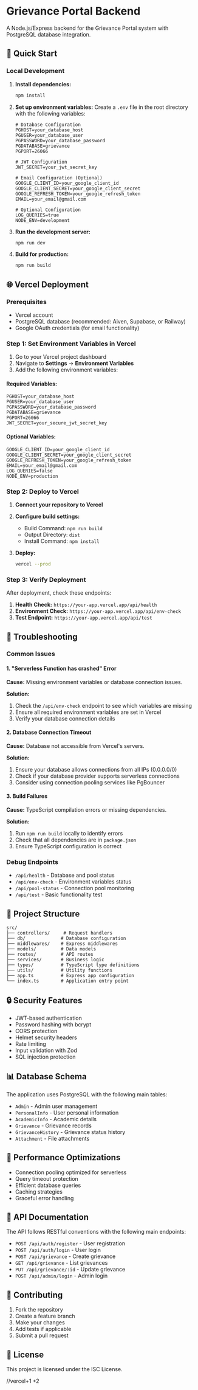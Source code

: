 # Grievance Portal Backend

A Node.js/Express backend for the Grievance Portal system with PostgreSQL database integration.

## 🚀 Quick Start

### Local Development

1. **Install dependencies:**
   ```bash
   npm install
   ```

2. **Set up environment variables:**
   Create a `.env` file in the root directory with the following variables:
   ```env
   # Database Configuration
   PGHOST=your_database_host
   PGUSER=your_database_user
   PGPASSWORD=your_database_password
   PGDATABASE=grievance
   PGPORT=26066

   # JWT Configuration
   JWT_SECRET=your_jwt_secret_key

   # Email Configuration (Optional)
   GOOGLE_CLIENT_ID=your_google_client_id
   GOOGLE_CLIENT_SECRET=your_google_client_secret
   GOOGLE_REFRESH_TOKEN=your_google_refresh_token
   EMAIL=your_email@gmail.com

   # Optional Configuration
   LOG_QUERIES=true
   NODE_ENV=development
   ```

3. **Run the development server:**
   ```bash
   npm run dev
   ```

4. **Build for production:**
   ```bash
   npm run build
   ```

## 🌐 Vercel Deployment

### Prerequisites
- Vercel account
- PostgreSQL database (recommended: Aiven, Supabase, or Railway)
- Google OAuth credentials (for email functionality)

### Step 1: Set Environment Variables in Vercel

1. Go to your Vercel project dashboard
2. Navigate to **Settings** → **Environment Variables**
3. Add the following environment variables:

#### Required Variables:
```
PGHOST=your_database_host
PGUSER=your_database_user
PGPASSWORD=your_database_password
PGDATABASE=grievance
PGPORT=26066
JWT_SECRET=your_secure_jwt_secret_key
```

#### Optional Variables:
```
GOOGLE_CLIENT_ID=your_google_client_id
GOOGLE_CLIENT_SECRET=your_google_client_secret
GOOGLE_REFRESH_TOKEN=your_google_refresh_token
EMAIL=your_email@gmail.com
LOG_QUERIES=false
NODE_ENV=production
```

### Step 2: Deploy to Vercel

1. **Connect your repository to Vercel**
2. **Configure build settings:**
   - Build Command: `npm run build`
   - Output Directory: `dist`
   - Install Command: `npm install`

3. **Deploy:**
   ```bash
   vercel --prod
   ```

### Step 3: Verify Deployment

After deployment, check these endpoints:

1. **Health Check:** `https://your-app.vercel.app/api/health`
2. **Environment Check:** `https://your-app.vercel.app/api/env-check`
3. **Test Endpoint:** `https://your-app.vercel.app/api/test`

## 🔧 Troubleshooting

### Common Issues

#### 1. "Serverless Function has crashed" Error

**Cause:** Missing environment variables or database connection issues.

**Solution:**
1. Check the `/api/env-check` endpoint to see which variables are missing
2. Ensure all required environment variables are set in Vercel
3. Verify your database connection details

#### 2. Database Connection Timeout

**Cause:** Database not accessible from Vercel's servers.

**Solution:**
1. Ensure your database allows connections from all IPs (0.0.0.0/0)
2. Check if your database provider supports serverless connections
3. Consider using connection pooling services like PgBouncer

#### 3. Build Failures

**Cause:** TypeScript compilation errors or missing dependencies.

**Solution:**
1. Run `npm run build` locally to identify errors
2. Check that all dependencies are in `package.json`
3. Ensure TypeScript configuration is correct

### Debug Endpoints

- `/api/health` - Database and pool status
- `/api/env-check` - Environment variables status
- `/api/pool-status` - Connection pool monitoring
- `/api/test` - Basic functionality test

## 📁 Project Structure

```
src/
├── controllers/     # Request handlers
├── db/             # Database configuration
├── middlewares/    # Express middlewares
├── models/         # Data models
├── routes/         # API routes
├── services/       # Business logic
├── types/          # TypeScript type definitions
├── utils/          # Utility functions
├── app.ts          # Express app configuration
└── index.ts        # Application entry point
```

## 🔒 Security Features

- JWT-based authentication
- Password hashing with bcrypt
- CORS protection
- Helmet security headers
- Rate limiting
- Input validation with Zod
- SQL injection protection

## 📊 Database Schema

The application uses PostgreSQL with the following main tables:
- `Admin` - Admin user management
- `PersonalInfo` - User personal information
- `AcademicInfo` - Academic details
- `Grievance` - Grievance records
- `GrievanceHistory` - Grievance status history
- `Attachment` - File attachments

## 🚀 Performance Optimizations

- Connection pooling optimized for serverless
- Query timeout protection
- Efficient database queries
- Caching strategies
- Graceful error handling

## 📝 API Documentation

The API follows RESTful conventions with the following main endpoints:

- `POST /api/auth/register` - User registration
- `POST /api/auth/login` - User login
- `POST /api/grievance` - Create grievance
- `GET /api/grievance` - List grievances
- `PUT /api/grievance/:id` - Update grievance
- `POST /api/admin/login` - Admin login

## 🤝 Contributing

1. Fork the repository
2. Create a feature branch
3. Make your changes
4. Add tests if applicable
5. Submit a pull request

## 📄 License

This project is licensed under the ISC License.

//vercel+1
+2
